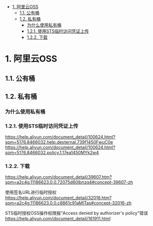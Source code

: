 
<!-- TOC -->

- [1. 阿里云OSS](#1-阿里云oss)
    - [1.1. 公有桶](#11-公有桶)
    - [1.2. 私有桶](#12-私有桶)
        - [为什么使用私有桶](#为什么使用私有桶)
        - [1.2.1. 使用STS临时访问凭证上传](#121-使用sts临时访问凭证上传)
        - [1.2.2. 下载](#122-下载)

<!-- /TOC -->


# 1. 阿里云OSS  

## 1.1. 公有桶  


## 1.2. 私有桶  
### 为什么使用私有桶  


### 1.2.1. 使用STS临时访问凭证上传
https://help.aliyun.com/document_detail/100624.html?spm=5176.8466032.help.dexternal.739f1450FwuC0e
https://help.aliyun.com/document_detail/100624.html?spm=5176.8466032.policy.1.17ea1450MYk2w4

### 1.2.2. 下载

https://help.aliyun.com/document_detail/39607.htm?spm=a2c4g.11186623.0.0.72075d60lbnzq4#concept-39607-zh

使用签名URL进行临时授权
https://help.aliyun.com/document_detail/32016.htm?spm=a2c4g.11186623.0.0.c8861c91aMITas#concept-32016-zh

STS临时授权OSS操作权限报“Access denied by authorizer's policy”错误
https://help.aliyun.com/document_detail/161911.html


